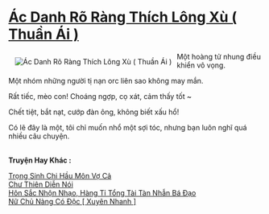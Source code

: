 <a href="https://truyentiki.com/ac-danh-ro-rang-thich-long-xu-thuan-ai.30511/" title="Ác Danh Rõ Ràng Thích Lông Xù ( Thuần Ái )"><h1>Ác Danh Rõ Ràng Thích Lông Xù ( Thuần Ái )</h1></a><div style="display:table"><img align="right" style="float: left; padding: 10px;" src="https://truyentiki.com/a/img/str/src/30511.jpg" alt="Ác Danh Rõ Ràng Thích Lông Xù ( Thuần Ái )">Một hoàng tử nhung điều khiển vô vọng. <p></p> Một nhóm những người tị nạn orc liên sao không may mắn. <p></p> Rất tiếc, mèo con! Choáng ngợp, cọ xát, cảm thấy tốt ~ <p></p> Chết tiệt, bắt nạt, cướp đàn ông, không biết xấu hổ! <p></p> Có lẽ đây là một, tôi chỉ muốn nhổ một sợi tóc, nhưng bạn luôn nghĩ quá nhiều câu chuyện.</div><p><br><b>Truyện Hay Khác :</b></p><a href="https://truyentiki.com/trong-sinh-chi-hau-mon-vo-ca.30510/" alt="Trọng Sinh Chi Hầu Môn Vợ Cả">Trọng Sinh Chi Hầu Môn Vợ Cả</a><br/><a href="https://truyentiki.wordpress.com/2020/06/08/chu-thien-dien-noi/" alt="Chư Thiên Diễn Nói">Chư Thiên Diễn Nói</a><br/><a href="https://github.com/nownovels/truyenhay/tree/master/truyenhay/30812/README.md" alt="Hôn Sắc Nhộn Nhạo, Hàng Tỉ Tổng Tài Tàn Nhẫn Bá Đạo">Hôn Sắc Nhộn Nhạo, Hàng Tỉ Tổng Tài Tàn Nhẫn Bá Đạo</a><br/><a href="https://www.scoop.it/topic/nownovels/p/4118989744/2020/06/11/truyen-nu-chu-nang-co-oc-xuyen-nhanh" alt="Nữ Chủ Nàng Có Độc [ Xuyên Nhanh ]">Nữ Chủ Nàng Có Độc [ Xuyên Nhanh ]</a><br/>